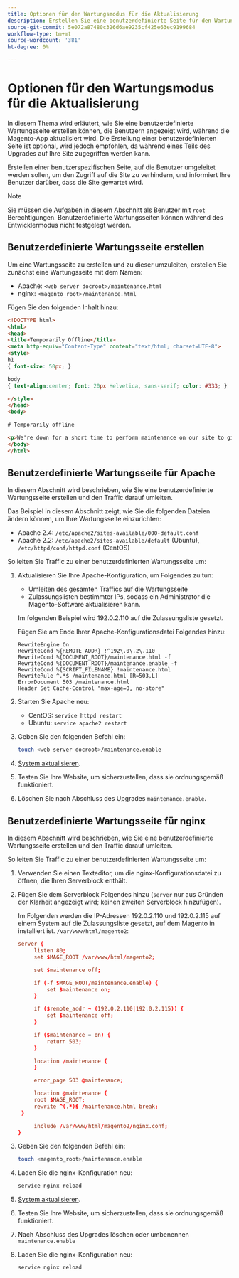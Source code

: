 ```yaml
---
title: Optionen für den Wartungsmodus für die Aktualisierung
description: Erstellen Sie eine benutzerdefinierte Seite für den Wartungsmodus, die Ihre Kunden auf Ihrer Adobe Commerce- oder Magento Open Source-Storefront sehen, während Sie ein Upgrade durchführen.
source-git-commit: 5e072a87480c326d6ae9235cf425e63ec9199684
workflow-type: tm+mt
source-wordcount: '381'
ht-degree: 0%

---
```



# Optionen für den Wartungsmodus für die Aktualisierung

In diesem Thema wird erläutert, wie Sie eine benutzerdefinierte Wartungsseite erstellen können, die Benutzern angezeigt wird, während die Magento-App aktualisiert wird. Die Erstellung einer benutzerdefinierten Seite ist optional, wird jedoch empfohlen, da während eines Teils des Upgrades auf Ihre Site zugegriffen werden kann.

Erstellen einer benutzerspezifischen Seite, auf die Benutzer umgeleitet werden sollen, um den Zugriff auf die Site zu verhindern, und informiert Ihre Benutzer darüber, dass die Site gewartet wird.

>[!NOTE]
>
>Sie müssen die Aufgaben in diesem Abschnitt als Benutzer mit `root` Berechtigungen. Benutzerdefinierte Wartungsseiten können während des Entwicklermodus nicht festgelegt werden.

## Benutzerdefinierte Wartungsseite erstellen

Um eine Wartungsseite zu erstellen und zu dieser umzuleiten, erstellen Sie zunächst eine Wartungsseite mit dem Namen:

- Apache: `<web server docroot>/maintenance.html`
- nginx: `<magento_root>/maintenance.html`

Fügen Sie den folgenden Inhalt hinzu:

```html
<!DOCTYPE html>
<html>
<head>
<title>Temporarily Offline</title>
<meta http-equiv="Content-Type" content="text/html; charset=UTF-8">
<style>
h1
{ font-size: 50px; }

body
{ text-align:center; font: 20px Helvetica, sans-serif; color: #333; }

</style>
</head>
<body>

# Temporarily offline

<p>We're down for a short time to perform maintenance on our site to give you the best possible experience. Check back soon!</p>
</body>
</html>
```

## Benutzerdefinierte Wartungsseite für Apache

In diesem Abschnitt wird beschrieben, wie Sie eine benutzerdefinierte Wartungsseite erstellen und den Traffic darauf umleiten.

Das Beispiel in diesem Abschnitt zeigt, wie Sie die folgenden Dateien ändern können, um Ihre Wartungsseite einzurichten:

- Apache 2.4: `/etc/apache2/sites-available/000-default.conf`
- Apache 2.2: `/etc/apache2/sites-available/default` (Ubuntu), `/etc/httpd/conf/httpd.conf` (CentOS)

So leiten Sie Traffic zu einer benutzerdefinierten Wartungsseite um:

1. Aktualisieren Sie Ihre Apache-Konfiguration, um Folgendes zu tun:

   - Umleiten des gesamten Traffics auf die Wartungsseite
   - Zulassungslisten bestimmter IPs, sodass ein Administrator die Magento-Software aktualisieren kann.

   Im folgenden Beispiel wird 192.0.2.110 auf die Zulassungsliste gesetzt.

   Fügen Sie am Ende Ihrer Apache-Konfigurationsdatei Folgendes hinzu:

   ```terminal
   RewriteEngine On
   RewriteCond %{REMOTE_ADDR} !^192\.0\.2\.110
   RewriteCond %{DOCUMENT_ROOT}/maintenance.html -f
   RewriteCond %{DOCUMENT_ROOT}/maintenance.enable -f
   RewriteCond %{SCRIPT_FILENAME} !maintenance.html
   RewriteRule ^.*$ /maintenance.html [R=503,L]
   ErrorDocument 503 /maintenance.html
   Header Set Cache-Control "max-age=0, no-store"
   ```

1. Starten Sie Apache neu:

   - CentOS: `service httpd restart`
   - Ubuntu: `service apache2 restart`

1. Geben Sie den folgenden Befehl ein:

   ```bash
   touch <web server docroot>/maintenance.enable
   ```

1. [System aktualisieren](../implementation/perform-upgrade.md).
1. Testen Sie Ihre Website, um sicherzustellen, dass sie ordnungsgemäß funktioniert.
1. Löschen Sie nach Abschluss des Upgrades `maintenance.enable`.

## Benutzerdefinierte Wartungsseite für nginx

In diesem Abschnitt wird beschrieben, wie Sie eine benutzerdefinierte Wartungsseite erstellen und den Traffic darauf umleiten.

So leiten Sie Traffic zu einer benutzerdefinierten Wartungsseite um:

1. Verwenden Sie einen Texteditor, um die nginx-Konfigurationsdatei zu öffnen, die Ihren Serverblock enthält.
1. Fügen Sie dem Serverblock Folgendes hinzu (`server` nur aus Gründen der Klarheit angezeigt wird; keinen zweiten Serverblock hinzufügen).

   Im Folgenden werden die IP-Adressen 192.0.2.110 und 192.0.2.115 auf einem System auf die Zulassungsliste gesetzt, auf dem Magento in installiert ist. `/var/www/html/magento2`:

   ```conf
   server {
        listen 80;
        set $MAGE_ROOT /var/www/html/magento2;
   
        set $maintenance off;
   
        if (-f $MAGE_ROOT/maintenance.enable) {
            set $maintenance on;
        }
   
        if ($remote_addr ~ (192.0.2.110|192.0.2.115)) {
            set $maintenance off;
        }
   
        if ($maintenance = on) {
            return 503;
        }
   
        location /maintenance {
        }
   
        error_page 503 @maintenance;
   
        location @maintenance {
        root $MAGE_ROOT;
        rewrite ^(.*)$ /maintenance.html break;
    }
   
        include /var/www/html/magento2/nginx.conf;
   }
   ```

1. Geben Sie den folgenden Befehl ein:

   ```bash
   touch <magento_root>/maintenance.enable
   ```

1. Laden Sie die nginx-Konfiguration neu:

   ```bash
   service nginx reload
   ```

1. [System aktualisieren](../implementation/perform-upgrade.md).
1. Testen Sie Ihre Website, um sicherzustellen, dass sie ordnungsgemäß funktioniert.
1. Nach Abschluss des Upgrades löschen oder umbenennen `maintenance.enable`
1. Laden Sie die nginx-Konfiguration neu:

   ```bash
   service nginx reload
   ```
